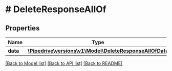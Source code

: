 # # DeleteResponseAllOf

## Properties

Name | Type | Description | Notes
------------ | ------------- | ------------- | -------------
**data** | [**\Pipedrive\versions\v1\Model\DeleteResponseAllOfData**](DeleteResponseAllOfData.md) |  | [optional]

[[Back to Model list]](../README.md#documentation-for-models) [[Back to API list]](../README.md#documentation-for-api-endpoints) [[Back to README]](../README.md)

